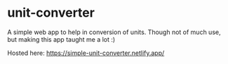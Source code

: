 # unit-converter

A simple web app to help in conversion of units.
Though not of much use, but making this app taught me a lot :)

Hosted here: https://simple-unit-converter.netlify.app/